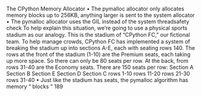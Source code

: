 The CPython Memory Allocator • The pymalloc allocator only allocates memory blocks up to 256KB, anything larger is sent to the system allocator • The pymalloc allocator uses the GIL instead of the system threadsafety check To help explain this situation, we’re going to use a physical sports stadium as our analogy. This is the stadium of “CPython FC,” our ﬁctional team. To help manage crowds, CPython FC has implemented a system of breaking the stadium up into sections A-E, each with seating rows 140. The rows at the front of the stadium (1-10) are the Premium seats, each taking up more space. So there can only be 80 seats per row. At the back, from rows 31-40 are the Economy seats. There are 150 seats per row: Section A Section B Section E Section D Section C rows 1-10 rows 11-20 rows 21-30 rows 31-40 • Just like the stadium has seats, the pymalloc algorithm has memory “ blocks ” 189